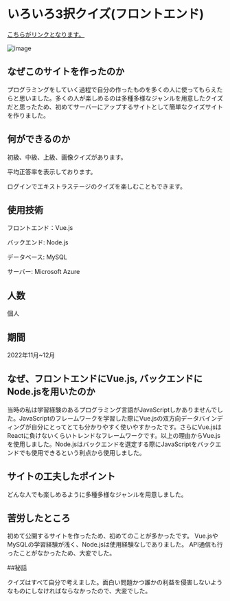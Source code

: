 # いろいろ3択クイズ(フロントエンド)
[こちらがリンクとなります。](https://variousthreequiz.com)

![image](https://countercontainer.s3.ap-northeast-1.amazonaws.com/quiz/quizhome.png)

## なぜこのサイトを作ったのか
プログラミングをしていく過程で自分の作ったものを多くの人に使ってもらえたらと思いました。多くの人が楽しめるのは多種多様なジャンルを用意したクイズだと思ったため、初めてサーバーにアップするサイトとして簡単なクイズサイトを作りました。

## 何ができるのか

初級、中級、上級、画像クイズがあります。

平均正答率を表示しております。

ログインでエキストラステージのクイズを楽しむこともできます。

## 使用技術

フロントエンド：Vue.js

バックエンド: Node.js

データベース: MySQL

サーバー: Microsoft Azure

## 人数

個人

## 期間

2022年11月~12月

## なぜ、フロントエンドにVue.js, バックエンドにNode.jsを用いたのか

当時の私は学習経験のあるプログラミング言語がJavaScriptしかありませんでした。JavaScriptのフレームワークを学習した際にVue.jsの双方向データバインディングが自分にとってとても分かりやすく使いやすかったです。さらにVue.jsはReactに負けないくらいトレンドなフレームワークです。以上の理由からVue.jsを使用しました。Node.jsはバックエンドを選定する際にJavaScriptをバックエンドでも使用できるという利点から使用しました。

## サイトの工夫したポイント

どんな人でも楽しめるように多種多様なジャンルを用意しました。

## 苦労したところ

初めて公開するサイトを作ったため、初めてのことが多かったです。
Vue.jsやMySQLの学習経験が浅く、Node.jsは使用経験なしでありました。
API通信も行ったことがなかったため、大変でした。

##秘話

クイズはすべて自分で考えました。面白い問題かつ誰かの利益を侵害しないようなものにしなければならなかったので、大変でした。
